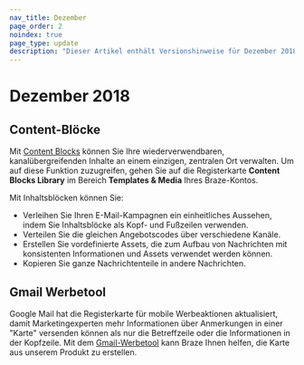```yaml
---
nav_title: Dezember
page_order: 2
noindex: true
page_type: update
description: "Dieser Artikel enthält Versionshinweise für Dezember 2018."
---
```

# Dezember 2018

## Content-Blöcke

Mit [Content Blocks]({{site.baseurl}}/user_guide/engagement_tools/templates_and_media/content_blocks/) können Sie Ihre wiederverwendbaren, kanalübergreifenden Inhalte an einem einzigen, zentralen Ort verwalten. Um auf diese Funktion zuzugreifen, gehen Sie auf die Registerkarte **Content Blocks Library** im Bereich **Templates & Media** Ihres Braze-Kontos. 

Mit Inhaltsblöcken können Sie:
 - Verleihen Sie Ihren E-Mail-Kampagnen ein einheitliches Aussehen, indem Sie Inhaltsblöcke als Kopf- und Fußzeilen verwenden.
 - Verteilen Sie die gleichen Angebotscodes über verschiedene Kanäle.
 - Erstellen Sie vordefinierte Assets, die zum Aufbau von Nachrichten mit konsistenten Informationen und Assets verwendet werden können.
 - Kopieren Sie ganze Nachrichtenteile in andere Nachrichten.

## Gmail Werbetool

Google Mail hat die Registerkarte für mobile Werbeaktionen aktualisiert, damit Marketingexperten mehr Informationen über Anmerkungen in einer "Karte" versenden können als nur die Betreffzeile oder die Informationen in der Kopfzeile. Mit dem [Gmail-Werbetool]({{site.baseurl}}/user_guide/message_building_by_channel/email/gmail_promotions_tab/) kann Braze Ihnen helfen, die Karte aus unserem Produkt zu erstellen.